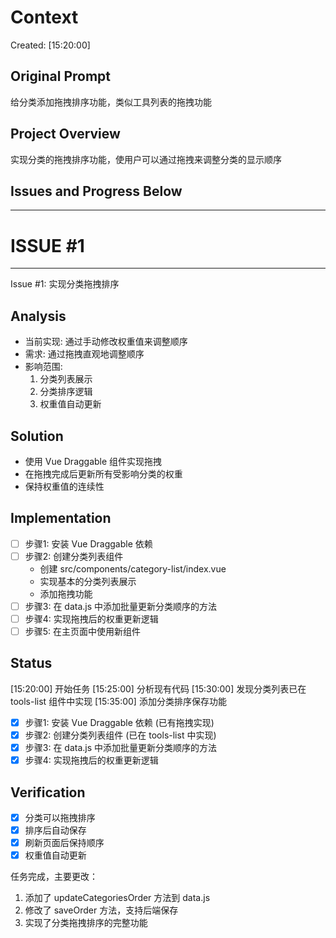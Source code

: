 # Context
Created: [15:20:00]

## Original Prompt
给分类添加拖拽排序功能，类似工具列表的拖拽功能

## Project Overview
实现分类的拖拽排序功能，使用户可以通过拖拽来调整分类的显示顺序

## Issues and Progress Below
-----------------------------------
# ISSUE #1
-----------------------------------
Issue #1: 实现分类拖拽排序

## Analysis
- 当前实现: 通过手动修改权重值来调整顺序
- 需求: 通过拖拽直观地调整顺序
- 影响范围: 
  1. 分类列表展示
  2. 分类排序逻辑
  3. 权重值自动更新

## Solution
- 使用 Vue Draggable 组件实现拖拽
- 在拖拽完成后更新所有受影响分类的权重
- 保持权重值的连续性

## Implementation
- [ ] 步骤1: 安装 Vue Draggable 依赖
- [ ] 步骤2: 创建分类列表组件
  - 创建 src/components/category-list/index.vue
  - 实现基本的分类列表展示
  - 添加拖拽功能
- [ ] 步骤3: 在 data.js 中添加批量更新分类顺序的方法
- [ ] 步骤4: 实现拖拽后的权重更新逻辑
- [ ] 步骤5: 在主页面中使用新组件

## Status
[15:20:00] 开始任务
[15:25:00] 分析现有代码
[15:30:00] 发现分类列表已在 tools-list 组件中实现
[15:35:00] 添加分类排序保存功能

- [x] 步骤1: 安装 Vue Draggable 依赖 (已有拖拽实现)
- [x] 步骤2: 创建分类列表组件 (已在 tools-list 中实现)
- [x] 步骤3: 在 data.js 中添加批量更新分类顺序的方法
- [x] 步骤4: 实现拖拽后的权重更新逻辑

## Verification
- [x] 分类可以拖拽排序
- [x] 排序后自动保存
- [x] 刷新页面后保持顺序
- [x] 权重值自动更新

任务完成，主要更改：
1. 添加了 updateCategoriesOrder 方法到 data.js
2. 修改了 saveOrder 方法，支持后端保存
3. 实现了分类拖拽排序的完整功能 